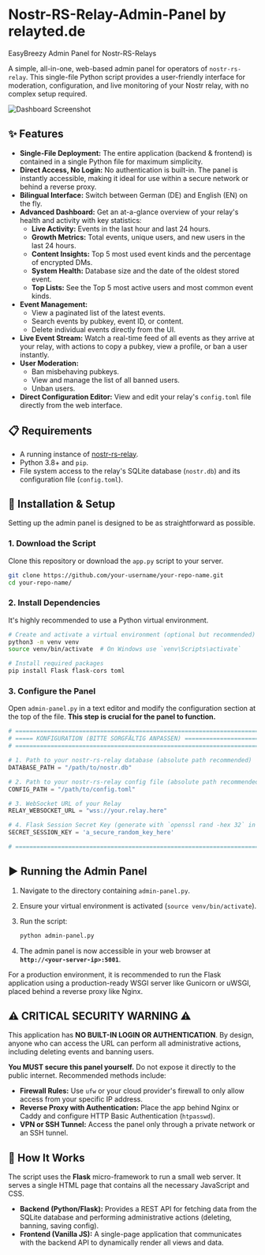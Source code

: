 # Nostr-RS-Relay-Admin-Panel by relayted.de
EasyBreezy Admin Panel for Nostr-RS-Relays

A simple, all-in-one, web-based admin panel for operators of `nostr-rs-relay`. This single-file Python script provides a user-friendly interface for moderation, configuration, and live monitoring of your Nostr relay, with no complex setup required.

![Dashboard Screenshot](https://aegis.relayted.de/415af1a293a52645268437d49e404c5308b3ab3d599b8db5127bef10291b2b71.png)
## ✨ Features

*   **Single-File Deployment:** The entire application (backend & frontend) is contained in a single Python file for maximum simplicity.
*   **Direct Access, No Login:** No authentication is built-in. The panel is instantly accessible, making it ideal for use within a secure network or behind a reverse proxy.
*   **Bilingual Interface:** Switch between German (DE) and English (EN) on the fly.
*   **Advanced Dashboard:** Get an at-a-glance overview of your relay's health and activity with key statistics:
    *   **Live Activity:** Events in the last hour and last 24 hours.
    *   **Growth Metrics:** Total events, unique users, and new users in the last 24 hours.
    *   **Content Insights:** Top 5 most used event kinds and the percentage of encrypted DMs.
    *   **System Health:** Database size and the date of the oldest stored event.
    *   **Top Lists:** See the Top 5 most active users and most common event kinds.
*   **Event Management:**
    *   View a paginated list of the latest events.
    *   Search events by pubkey, event ID, or content.
    *   Delete individual events directly from the UI.
*   **Live Event Stream:** Watch a real-time feed of all events as they arrive at your relay, with actions to copy a pubkey, view a profile, or ban a user instantly.
*   **User Moderation:**
    *   Ban misbehaving pubkeys.
    *   View and manage the list of all banned users.
    *   Unban users.
*   **Direct Configuration Editor:** View and edit your relay's `config.toml` file directly from the web interface.

## 📋 Requirements

*   A running instance of [nostr-rs-relay](https://git.sr.ht/~gheartsfield/nostr-rs-relay).
*   Python 3.8+ and `pip`.
*   File system access to the relay's SQLite database (`nostr.db`) and its configuration file (`config.toml`).

## 🚀 Installation & Setup

Setting up the admin panel is designed to be as straightforward as possible.

### 1. Download the Script

Clone this repository or download the `app.py` script to your server.

```bash
git clone https://github.com/your-username/your-repo-name.git
cd your-repo-name/
```

### 2. Install Dependencies

It's highly recommended to use a Python virtual environment.

```bash
# Create and activate a virtual environment (optional but recommended)
python3 -m venv venv
source venv/bin/activate  # On Windows use `venv\Scripts\activate`

# Install required packages
pip install Flask flask-cors toml
```

### 3. Configure the Panel

Open `admin-panel.py` in a text editor and modify the configuration section at the top of the file. **This step is crucial for the panel to function.**

```python
# ==============================================================================
# ===== KONFIGURATION (BITTE SORGFÄLTIG ANPASSEN) ==============================
# ==============================================================================

# 1. Path to your nostr-rs-relay database (absolute path recommended)
DATABASE_PATH = "/path/to/nostr.db"

# 2. Path to your nostr-rs-relay config file (absolute path recommended)
CONFIG_PATH = "/path/to/config.toml"

# 3. WebSocket URL of your Relay
RELAY_WEBSOCKET_URL = "wss://your.relay.here"

# 4. Flask Session Secret Key (generate with `openssl rand -hex 32` in your terminal)
SECRET_SESSION_KEY = 'a_secure_random_key_here'

# ==============================================================================
```

## ▶️ Running the Admin Panel

1.  Navigate to the directory containing `admin-panel.py`.
2.  Ensure your virtual environment is activated (`source venv/bin/activate`).
3.  Run the script:

    ```bash
    python admin-panel.py
    ```
4.  The admin panel is now accessible in your web browser at **`http://<your-server-ip>:5001`**.

For a production environment, it is recommended to run the Flask application using a production-ready WSGI server like Gunicorn or uWSGI, placed behind a reverse proxy like Nginx.

## ⚠️ **CRITICAL SECURITY WARNING** ⚠️

This application has **NO BUILT-IN LOGIN OR AUTHENTICATION**. By design, anyone who can access the URL can perform all administrative actions, including deleting events and banning users.

**You MUST secure this panel yourself.** Do not expose it directly to the public internet. Recommended methods include:

*   **Firewall Rules:** Use `ufw` or your cloud provider's firewall to only allow access from your specific IP address.
*   **Reverse Proxy with Authentication:** Place the app behind Nginx or Caddy and configure HTTP Basic Authentication (`htpasswd`).
*   **VPN or SSH Tunnel:** Access the panel only through a private network or an SSH tunnel.

## 🔧 How It Works

The script uses the **Flask** micro-framework to run a small web server. It serves a single HTML page that contains all the necessary JavaScript and CSS.

*   **Backend (Python/Flask):** Provides a REST API for fetching data from the SQLite database and performing administrative actions (deleting, banning, saving config).
*   **Frontend (Vanilla JS):** A single-page application that communicates with the backend API to dynamically render all views and data.

